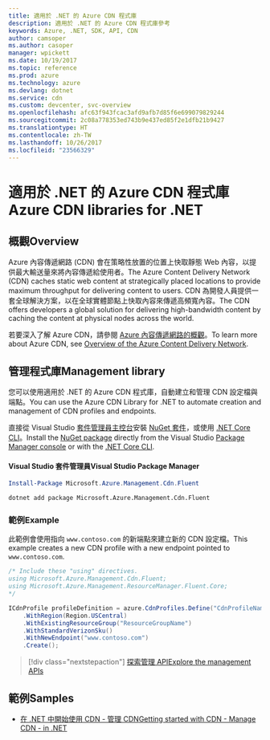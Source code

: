 ```yaml
---
title: 適用於 .NET 的 Azure CDN 程式庫
description: 適用於 .NET 的 Azure CDN 程式庫參考
keywords: Azure, .NET, SDK, API, CDN
author: camsoper
ms.author: casoper
manager: wpickett
ms.date: 10/19/2017
ms.topic: reference
ms.prod: azure
ms.technology: azure
ms.devlang: dotnet
ms.service: cdn
ms.custom: devcenter, svc-overview
ms.openlocfilehash: afc63f943fcac3afd9afb7d85f6e699079829244
ms.sourcegitcommit: 2c08a778353ed743b9e437ed85f2e1dfb21b9427
ms.translationtype: HT
ms.contentlocale: zh-TW
ms.lasthandoff: 10/26/2017
ms.locfileid: "23566329"
---
```

# <a name="azure-cdn-libraries-for-net"></a><span data-ttu-id="fc07d-104">適用於 .NET 的 Azure CDN 程式庫</span><span class="sxs-lookup"><span data-stu-id="fc07d-104">Azure CDN libraries for .NET</span></span>

## <a name="overview"></a><span data-ttu-id="fc07d-105">概觀</span><span class="sxs-lookup"><span data-stu-id="fc07d-105">Overview</span></span>

<span data-ttu-id="fc07d-106">Azure 內容傳遞網路 (CDN) 會在策略性放置的位置上快取靜態 Web 內容，以提供最大輸送量來將內容傳遞給使用者。</span><span class="sxs-lookup"><span data-stu-id="fc07d-106">The Azure Content Delivery Network (CDN) caches static web content at strategically placed locations to provide maximum throughput for delivering content to users.</span></span> <span data-ttu-id="fc07d-107">CDN 為開發人員提供一套全球解決方案，以在全球實體節點上快取內容來傳遞高頻寬內容。</span><span class="sxs-lookup"><span data-stu-id="fc07d-107">The CDN offers developers a global solution for delivering high-bandwidth content by caching the content at physical nodes across the world.</span></span>

<span data-ttu-id="fc07d-108">若要深入了解 Azure CDN，請參閱 [Azure 內容傳遞網路的概觀](https://docs.microsoft.com/azure/cdn/cdn-overview)。</span><span class="sxs-lookup"><span data-stu-id="fc07d-108">To learn more about Azure CDN, see [Overview of the Azure Content Delivery Network](https://docs.microsoft.com/azure/cdn/cdn-overview).</span></span>


## <a name="management-library"></a><span data-ttu-id="fc07d-109">管理程式庫</span><span class="sxs-lookup"><span data-stu-id="fc07d-109">Management library</span></span>

<span data-ttu-id="fc07d-110">您可以使用適用於 .NET 的 Azure CDN 程式庫，自動建立和管理 CDN 設定檔與端點。</span><span class="sxs-lookup"><span data-stu-id="fc07d-110">You can use the Azure CDN Library for .NET to automate creation and management of CDN profiles and endpoints.</span></span> 

<span data-ttu-id="fc07d-111">直接從 Visual Studio [套件管理員主控台][PackageManager]安裝 [NuGet 套件](https://www.nuget.org/packages/Microsoft.Azure.Management.Cdn.Fluent)，或使用 [.NET Core CLI][DotNetCLI]。</span><span class="sxs-lookup"><span data-stu-id="fc07d-111">Install the [NuGet package](https://www.nuget.org/packages/Microsoft.Azure.Management.Cdn.Fluent) directly from the Visual Studio [Package Manager console][PackageManager] or with the [.NET Core CLI][DotNetCLI].</span></span>

#### <a name="visual-studio-package-manager"></a><span data-ttu-id="fc07d-112">Visual Studio 套件管理員</span><span class="sxs-lookup"><span data-stu-id="fc07d-112">Visual Studio Package Manager</span></span>

```powershell
Install-Package Microsoft.Azure.Management.Cdn.Fluent
```

```bash
dotnet add package Microsoft.Azure.Management.Cdn.Fluent
```

### <a name="example"></a><span data-ttu-id="fc07d-113">範例</span><span class="sxs-lookup"><span data-stu-id="fc07d-113">Example</span></span>

<span data-ttu-id="fc07d-114">此範例會使用指向 `www.contoso.com` 的新端點來建立新的 CDN 設定檔。</span><span class="sxs-lookup"><span data-stu-id="fc07d-114">This example creates a new CDN profile with a new endpoint pointed to `www.contoso.com`.</span></span>

```csharp
/* Include these "using" directives.
using Microsoft.Azure.Management.Cdn.Fluent;
using Microsoft.Azure.Management.ResourceManager.Fluent.Core;
*/

ICdnProfile profileDefinition = azure.CdnProfiles.Define("CdnProfileName")
    .WithRegion(Region.USCentral)
    .WithExistingResourceGroup("ResourceGroupName")
    .WithStandardVerizonSku()
    .WithNewEndpoint("www.contoso.com")
    .Create();

```

> [!div class="nextstepaction"]
> [<span data-ttu-id="fc07d-115">探索管理 API</span><span class="sxs-lookup"><span data-stu-id="fc07d-115">Explore the management APIs</span></span>](/dotnet/api/overview/azure/cdn/management)


## <a name="samples"></a><span data-ttu-id="fc07d-116">範例</span><span class="sxs-lookup"><span data-stu-id="fc07d-116">Samples</span></span>

* [<span data-ttu-id="fc07d-117">在 .NET 中開始使用 CDN - 管理 CDN</span><span class="sxs-lookup"><span data-stu-id="fc07d-117">Getting started with CDN - Manage CDN - in .NET</span></span>](https://github.com/Azure-Samples/cdn-dotnet-manage-cdn)

[PackageManager]: https://docs.microsoft.com/nuget/tools/package-manager-console
[DotNetCLI]: https://docs.microsoft.com/dotnet/core/tools/dotnet-add-package
